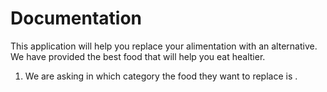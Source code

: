 # Documentation

This application will help you replace your alimentation with an alternative. We have provided the best food that will help you eat healtier.


1. We are asking in which category the food they want to replace is .
